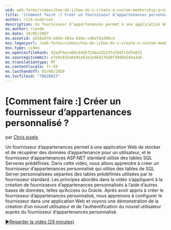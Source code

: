 ```yaml
---
uid: web-forms/videos/how-do-i/how-do-i-create-a-custom-membership-provider
title: '[Comment faire :] Créer un fournisseur d’appartenances personnalisé ? | Microsoft Docs'
author: rick-anderson
description: Un fournisseur d’appartenances permet à une application Web de stocker et de récupérer des données d’appartenance pour un utilisateur, et le fournisseur d’appartenances ASP.NET standard utilise les prédéfinis...
ms.author: riande
ms.date: 10/05/2007
ms.assetid: a250a97d-e04d-403a-816e-cd6efda396cd
msc.legacyurl: /web-forms/videos/how-do-i/how-do-i-create-a-custom-membership-provider
msc.type: video
ms.openlocfilehash: 92adf4ece68c64d5f2aba32b23faf04fc5dfe031
ms.sourcegitcommit: e7e91932a6e91a63e2e46417626f39d6b244a3ab
ms.translationtype: MT
ms.contentlocale: fr-FR
ms.lasthandoff: 03/06/2020
ms.locfileid: "78628617"
---
```

# <a name="how-do-i-create-a-custom-membership-provider"></a>[Comment faire :] Créer un fournisseur d’appartenances personnalisé ?

par [Chris pixels](https://twitter.com/chrispels)

Un fournisseur d’appartenances permet à une application Web de stocker et de récupérer des données d’appartenance pour un utilisateur, et le fournisseur d’appartenances ASP.NET standard utilise des tables SQL Serveres prédéfinies. Dans cette vidéo, nous allons apprendre à créer un fournisseur d’appartenances personnalisé qui utilise des tables de SQL Server personnalisées séparées des tables prédéfinies utilisées par le fournisseur standard. Les principes abordés dans la vidéo s’appliquent à la création de fournisseurs d’appartenances personnalisés à l’aide d’autres bases de données, telles qu’Access ou Oracle. Après avoir appris à créer le fournisseur d’appartenances personnalisé, nous apprenons à configurer le fournisseur dans une application Web et voyons une démonstration de la création d’un nouvel utilisateur et de l’authentification du nouvel utilisateur auprès du fournisseur d’appartenances personnalisé.

[&#9654;Regarder la vidéo (29 minutes)](https://channel9.msdn.com/Blogs/ASP-NET-Site-Videos/how-do-i-create-a-custom-membership-provider)
